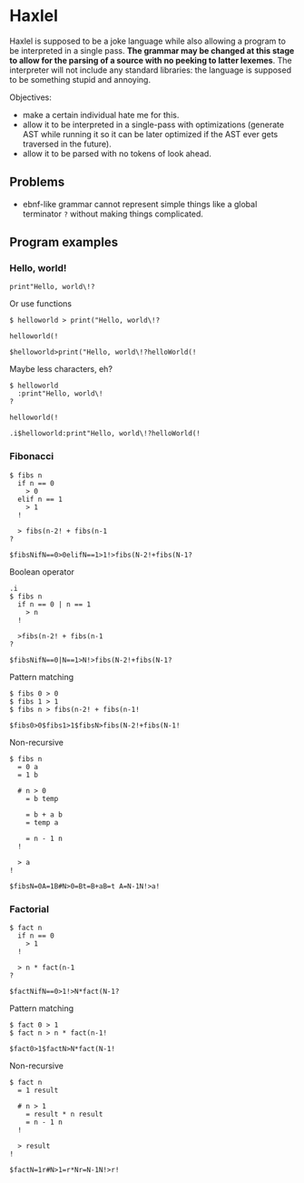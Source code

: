 # Haxlel
Haxlel is supposed to be a joke language while also allowing a program to be interpreted in a single pass. **The grammar may be changed at this stage to allow for the parsing of a source with no peeking to latter lexemes**. The interpreter will not include any standard libraries: the language is supposed to be something stupid and annoying.

Objectives:
* make a certain individual hate me for this.
* allow it to be interpreted in a single-pass with optimizations (generate AST while running it so it can be later optimized if the AST ever gets traversed in the future).
* allow it to be parsed with no tokens of look ahead.

## Problems
* ebnf-like grammar cannot represent simple things like a global terminator `?` without making things complicated.

## Program examples
### Hello, world!
```haxlel
print"Hello, world\!?
```
Or use functions
```haxlel
$ helloworld > print("Hello, world\!?

helloworld(!
```
```
$helloworld>print("Hello, world\!?helloWorld(!
```
Maybe less characters, eh?
```haxlel
$ helloworld
  :print"Hello, world\!
?

helloworld(!
```
```haxlel
.i$helloworld:print"Hello, world\!?helloWorld(!
```

### Fibonacci
```haxlel
$ fibs n
  if n == 0
    > 0
  elif n == 1
    > 1
  !
  
  > fibs(n-2! + fibs(n-1
?
```
```haxlel
$fibsNifN==0>0elifN==1>1!>fibs(N-2!+fibs(N-1?
```
Boolean operator
```haxlel
.i
$ fibs n
  if n == 0 | n == 1
    > n
  !
  
  >fibs(n-2! + fibs(n-1
?
```
```haxlel
$fibsNifN==0|N==1>N!>fibs(N-2!+fibs(N-1?
```
Pattern matching
```haxlel
$ fibs 0 > 0
$ fibs 1 > 1
$ fibs n > fibs(n-2! + fibs(n-1!
```
```haxlel
$fibs0>0$fibs1>1$fibsN>fibs(N-2!+fibs(N-1!
```
Non-recursive
```haxlel
$ fibs n
  = 0 a
  = 1 b
  
  # n > 0
    = b temp
    
    = b + a b
    = temp a
    
    = n - 1 n
  !
  
  > a
!
```
```haxlel
$fibsN=0A=1B#N>0=Bt=B+aB=t A=N-1N!>a!
```

### Factorial
```haxlel
$ fact n
  if n == 0
    > 1
  !
  
  > n * fact(n-1
?
```
```haxlel
$factNifN==0>1!>N*fact(N-1?
```
Pattern matching
```haxlel
$ fact 0 > 1
$ fact n > n * fact(n-1!
```
```haxlel
$fact0>1$factN>N*fact(N-1!
```
Non-recursive
```haxlel
$ fact n
  = 1 result
  
  # n > 1
    = result * n result
    = n - 1 n
  !
  
  > result
!
```
```haxlel
$factN=1r#N>1=r*Nr=N-1N!>r!
```
